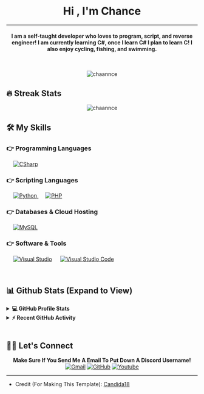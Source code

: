 
<h1 align="center">Hi , I'm Chance</h1>
<hr/>
<h4 align="center">I am a self-taught developer who loves to program, script, and reverse engineer! I am currently learning C#, once I learn C# I plan to learn C! I also enjoy cycling, fishing, and swimming.</h4>
<br>
<p align="center"> <img align="center" src="https://komarev.com/ghpvc/?username=chaannce&label=Profile%20views&color=0e75b6&style=flat" alt="chaannce" /> </p>

## 🔥 Streak Stats
<p align="center"><img align="center" src="https://github-readme-streak-stats.herokuapp.com/?user=chaannce&&theme=algolia" alt="chaannce" /></p>


## 🛠️ My Skills

### 👉 Programming Languages

<p align="left">
  &emsp;
   <a href="https://learn.microsoft.com/en-us/dotnet/csharp/" target="_blank">
    <img alt="CSharp" src="https://img.shields.io/badge/C%23-239120?logo=c-sharp&logoColor=white">
  </a>
</p>

### 👉 Scripting Languages

<p align="left">
  &emsp;
   <a href="https://www.python.org" target="_blank">
    <img alt="Python" src="https://img.shields.io/badge/Python%20-%2314354C.svg?logo=python&logoColor=white">
  </a>
  &emsp;
  <a href="https://www.php.net/">
    <img alt="PHP" src="https://img.shields.io/badge/PHP-%23777BB4.svg?logo=php&logoColor=white"/>
  </a>
</p>

### 👉 Databases & Cloud Hosting
<p align="left">
  &emsp;
    <a href="https://www.mysql.com/"><img alt="MySQL" src="https://img.shields.io/badge/MySQL-%2300f.svg?style=flat&llogo=mysql&logoColor=white"></a>
 </p>

### 👉 Software & Tools
 
<p>
  &emsp;
    <a href="https://visualstudio.microsoft.com/"><img alt="Visual Studio" src="https://img.shields.io/badge/Visual_Studio-5C2D91?logo=visual%20studio&logoColor=white"></a>
  &emsp;
    <a href="https://code.visualstudio.com/"><img alt="Visual Studio Code" src="https://img.shields.io/badge/Visual%20Studio%20Code-0078d7.svg?logo=visual-studio-code&logoColor=white"></a>
</p>

<br/>

## 📊 Github Stats (Expand to View) 


<details> 
  <summary><b>💻 GitHub Profile Stats</b></summary>
  <br/>
  <p align="center">
    <img align="center" src="https://github-readme-stats.vercel.app/api?username=chaannce&show_icons=true&locale=en&count_private=true&theme=algolia" alt="chaannce" height="192px"/>
<br/>
  &nbsp;
    <img src="https://github-readme-stats.vercel.app/api/top-langs?username=chaannce&show_icons=true&locale=en&layout=compact&theme=algolia" alt="chaannce" height="192px"/>
  <br/>
  <b>Note:</b> Top languages is only a metric of the languages my public code consists of and doesn't reflect experience or skill level.
  </p>
</details>


<details>
  <summary><b>⚡ Recent GitHub Activity</b></summary>
  <br/>
   <a href="https://github.com/Candida18"><img alt="Candida's Activity Graph" src="https://activity-graph.herokuapp.com/graph?username=Chaannce&custom_title=Chance's%20Contribution%20Graph&theme=react-dark" /></a>
  <br/>

</details>

<br/>

## 🙋‍♀️ Let's Connect
<p align="center">
	<b>Make Sure If You Send Me A Email To Put Down A Discord Username!</b><br/>
	<a href="mailto:chance@chaance.cf"><img src="https://img.icons8.com/bubbles/50/000000/gmail.png" alt="Gmail"/></a>
	<a href="https://github.com/Chaannce"><img src="https://img.icons8.com/bubbles/50/000000/github.png" alt="GitHub"/></a>
	<a href="https://www.youtube.com/channel/UC7V1Gm8V0kRLp_EHB8aDj2A"><img src="https://img.icons8.com/bubbles/50/000000/youtube.png" alt="Youtube"/></a>
</p>

<hr/>

* Credit (For Making This Template): [Candida18](https://github.com/Candida18)
